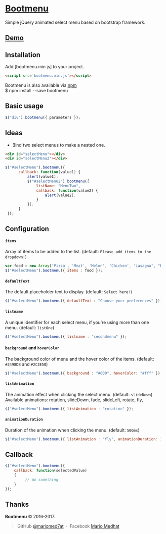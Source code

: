 [Bootmenu](https://mariomed7at.github.io/bootmenu/)
=========

Simple jQuery animated select menu based on bootstrap framework.


[Demo](https://mariomed7at.github.io/bootmenu/demo)
------



Installation
------------

Add [bootmenu.min.js] to your project.

```html
<script src='bootmenu.min.js'></script>
```
Bootmenu is also available via [npm](https://www.npmjs.com/package/bootmenu)<br />
$ npm install --save bootmenu

Basic usage
-----------
~~~ js
$("div").bootmenu({ parameters });
~~~

Ideas
-----
 * Bind two select menus to make a nested one.
 ~~~ html
<div id="selectMenu"></div>
<div id="selectMenu2"></div>
 ~~~

 ~~~ js
 $("#selectMenu").bootmenu({
       callback: function(value1) {
           alert(value1);
           $("#selectMenu2").bootmenu({
               listName: "MenuTwo",
               callback: function(value2) {
                   alert(value2);
               }
           });
       }
  });
 ~~~

Configuration
-------------

#### `items`
Array of items to be added to the list. (default: `Please add items to the dropdown!`)

~~~ js
var food = new Array('Pizza', 'Meat', 'Melon', 'Chicken', "Lasagna", "Eggs");
$("#selectMenu").bootmenu({ items : food });
~~~

#### `defaultText`
The default placeholder text to display. (default: `Select here!`)

~~~ js
$("#selectMenu").bootmenu({ defaultText : "Choose your preferences" });
~~~

#### `listname`
A unique identifier for each select menu, if you're using more than one menu. (default: `listOne`)

~~~ js
$("#selectMenu").bootmenu({ listname : "secondmenu" });
~~~

#### `background` and `hoverColor`
The background color of menu and the hover color of the items. (default: `#3498DB` and `#2C3E50`)

~~~ js
$("#selectMenu").bootmenu({ background : "#000", hoverColor: "#fff" });
~~~

#### `listAnimation`
The animation effect when clicking the select menu. (default: `slideDown`)<br>
Available animations: rotation, slideDown, fade, slideLeft, rotate, fly,

~~~ js
$("#selectMenu").bootmenu({ listAnimation : "rotation" });
~~~

#### `animationDuration`
Duration of the animation when clicking the menu. (default: `500ms`)

~~~ js
$("#selectMenu").bootmenu({ listAnimation : "fly", animationDuration: 1000 });
~~~

Callback
-------------
~~~ js
$("#selectMenu").bootmenu({
    callback: function(selectedValue)
    {
         // do something
    }
});
~~~

Thanks
------

**Bootmenu** © 2016-2017.

> GitHub [@mariomed7at](https://github.com/mariomed7at) &nbsp;&middot;&nbsp;
> Facebook [Mario Medhat](https://www.facebook.com/mario.medhat1)

[MIT License]: http://mit-license.org/
